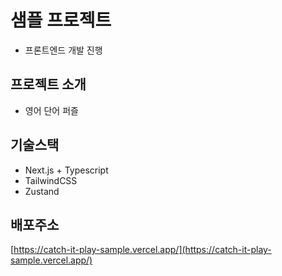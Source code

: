 # 샘플 프로젝트
- 프론트엔드 개발 진행

## 프로젝트 소개
- 영어 단어 퍼즐
## 기술스택
- Next.js + Typescript
- TailwindCSS
- Zustand

## 배포주소
[https://catch-it-play-sample.vercel.app/](https://catch-it-play-sample.vercel.app/)
